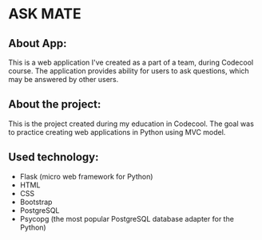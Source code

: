 # ASK MATE

## About App:
This is a web application I've created as a part of a team, during Codecool course. The application provides ability for users to ask questions, which may be answered by other users.

## About the project:
This is the project created during my education in Codecool. The goal was to practice creating web applications in Python using MVC model. 

## Used technology:
* Flask (micro web framework for Python)
* HTML
* CSS
* Bootstrap
* PostgreSQL
* Psycopg (the most popular PostgreSQL database adapter for the Python)
